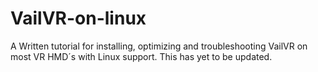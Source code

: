 # VailVR-on-linux
A Written tutorial for installing, optimizing and troubleshooting VailVR on most VR HMD´s with Linux support.
This has yet to be updated.
